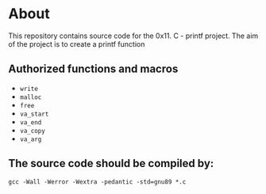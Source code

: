 # About

This repository contains source code for the 0x11. C - printf project. The aim of the project is to create a printf function

## Authorized functions and macros
* `write`
* `malloc`
* `free`
* `va_start`
* `va_end`
* `va_copy`
* `va_arg`

## The source code should be compiled by:
`gcc -Wall -Werror -Wextra -pedantic -std=gnu89 *.c`

